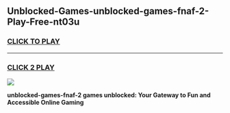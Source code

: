 
## Unblocked-Games-unblocked-games-fnaf-2-Play-Free-nt03u
<h3>
<a href="https://premium76.site?title=unblocked-games-fnaf-2&ref=09A">CLICK TO PLAY</a></h3>
<hr>

<h3>
<a href="https://premium76.site?title=unblocked-games-fnaf-2&ref=09A">CLICK 2 PLAY</a>
  
</h3>

<a href="https://premium76.site?title=unblocked-games-fnaf-2&ref=09A"><img src="https://clearcache.store/games.png"></a>


**unblocked-games-fnaf-2 games unblocked: Your Gateway to Fun and Accessible Online Gaming**
